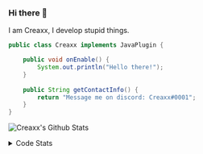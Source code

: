 ### Hi there 👋

I am Creaxx, I develop stupid things. 

```java
public class Creaxx implements JavaPlugin {

    public void onEnable() {
        System.out.println("Hello there!");
    }
    
    public String getContactInfo() {
        return "Message me on discord: Creaxx#0001";
    }
}
```

![Creaxx's Github Stats](https://github-readme-stats.vercel.app/api?username=CreaxxOG&show_icons=true&theme=dark&count_private=true)

<details>
  <summary>Code Stats</summary>

<!--START_SECTION:waka-->
![Code Time](http://img.shields.io/badge/Code%20Time-970%20hrs%2057%20mins-blue)

![Lines of code](https://img.shields.io/badge/From%20Hello%20World%20I%27ve%20Written--10%20Thousand%20lines%20of%20code-blue)

**🐱 My GitHub Data** 

> 🏆 585 Contributions in the Year 2022
 > 
> 📦 66.1 kB Used in GitHub's Storage 
 > 
> 🚫 Not Opted to Hire
 > 
> 📜 3 Public Repositories 
 > 
> 🔑 2 Private Repositories  
 > 
**I'm an Early 🐤** 

```text
🌞 Morning    28 commits     █░░░░░░░░░░░░░░░░░░░░░░░░   5.52% 
🌆 Daytime    239 commits    ███████████░░░░░░░░░░░░░░   47.14% 
🌃 Evening    227 commits    ███████████░░░░░░░░░░░░░░   44.77% 
🌙 Night      13 commits     ░░░░░░░░░░░░░░░░░░░░░░░░░   2.56%

```
📅 **I'm Most Productive on Sunday** 

```text
Monday       63 commits     ███░░░░░░░░░░░░░░░░░░░░░░   12.43% 
Tuesday      57 commits     ██░░░░░░░░░░░░░░░░░░░░░░░   11.24% 
Wednesday    66 commits     ███░░░░░░░░░░░░░░░░░░░░░░   13.02% 
Thursday     44 commits     ██░░░░░░░░░░░░░░░░░░░░░░░   8.68% 
Friday       44 commits     ██░░░░░░░░░░░░░░░░░░░░░░░   8.68% 
Saturday     107 commits    █████░░░░░░░░░░░░░░░░░░░░   21.1% 
Sunday       126 commits    ██████░░░░░░░░░░░░░░░░░░░   24.85%

```


📊 **This Week I Spent My Time On** 

```text
💬 Programming Languages: 
Java                     15 hrs 9 mins       ████████████████████████░   95.67% 
XML                      22 mins             ░░░░░░░░░░░░░░░░░░░░░░░░░   2.37% 
Kotlin                   15 mins             ░░░░░░░░░░░░░░░░░░░░░░░░░   1.67% 
YAML                     2 mins              ░░░░░░░░░░░░░░░░░░░░░░░░░   0.25% 
GitIgnore file           0 secs              ░░░░░░░░░░░░░░░░░░░░░░░░░   0.02%

🔥 Editors: 
IntelliJ                 15 hrs 50 mins      █████████████████████████   100.0%

```

**I Mostly Code in Java** 

```text
Java                     7 repos             ████████████████░░░░░░░░░   63.64% 
Kotlin                   3 repos             ██████░░░░░░░░░░░░░░░░░░░   27.27% 
EJS                      1 repo              ██░░░░░░░░░░░░░░░░░░░░░░░   9.09%

```



 Last Updated on 09/11/2022 02:15:22 UTC
<!--END_SECTION:waka-->
</details>
